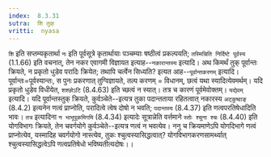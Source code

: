 ```yaml
---
index:  8.3.31
sutra:  शि तुक्
vritti:  nyasa
---
```


`शि` इति सप्तम्यकृतार्था `नः` इति पूर्वसूत्रे कृतार्थायाः पञ्चम्याः षष्ठीत्वं प्रकल्पयति; `तस्मिन्निति निर्दिष्टे पूर्वस्य` (1.1.66) इति वचनात्, तेन नकर एवागमी विज्ञायत इत्याह--`नकारान्तस्य` इत्यादि।
अथ किमर्थं तुक् पूर्वान्तः क्रियते, न प्रकृतो धुडेव परादिः क्रियेत; तथापि चर्त्वेन सिध्यति? इत्यत आह--`पूर्वान्तकरणम्` इत्यादि। पूर्वान्तः=पूर्वस्यान्तः, स पुनः प्रकरणात् तुग्विज्ञायते, तल्प करणम् = विधानम्, छत्वं यथा स्यादित्येवमर्थम्। यदि प्रकृतो धुडेव विधीयेत, `शश्छोऽटि` (8.4.63) इति च्छत्वं न स्यात्। तत्र च कारणं पूर्वमेवोक्तम्। `यद्येवम्` इत्यादि। यदि पूर्वान्तस्तुक् क्रियते, कुर्वञ्चेते--इत्यत्र तुका पदान्तताया रहितत्वात् नकारस्य `अट्कुष्वाङ्` (8.4.2) इत्यनेन णत्वं प्राप्नोति, परादित्वे त्वेष दोषो न भवति; `पदान्तस्य` (8.4.37) इति णत्वपरतिषेधादिति भावः। `तत्र` इत्यादिना `न भाभूपूकमिगमि` (8.4.34) इत्यादेः सूत्रान्नेति वर्त्तमाने `स्तोः श्चुना श्चः` (8.4.40) इति योगविभागः क्रियते, तेन चवर्गयोगे कुर्वञ्चेते--इत्यत्र णत्वं न भवत्येव। ननु च क्रियमाणेऽपि योगदिभागे णत्वं प्राप्नोत्येव, यस्मादिह चवर्गयोगो नास्त्येव, तुकः श्चुत्वस्यासिद्धत्वात्? योगविभागकरणसामर्थ्यात् श्चुत्वस्यासिद्धत्वेऽपि णत्वप्रतिषेधो भविष्यतीत्यदोषः।।

